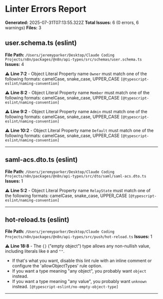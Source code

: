 # Linter Errors Report

**Generated:** 2025-07-31T07:13:55.322Z
**Total Issues:** 6 (0 errors, 6 warnings)
**Files:** 3

## user.schema.ts (eslint)

**File Path:** `/Users/jeremyparker/Desktop/Claude Coding Projects/n8n/packages/@n8n/api-types/src/schemas/user.schema.ts`
**Issues:** 4

⚠️ **Line 7:2** - Object Literal Property name `Owner` must match one of the following formats: camelCase, snake_case, UPPER_CASE `[@typescript-eslint/naming-convention]`

⚠️ **Line 8:2** - Object Literal Property name `Member` must match one of the following formats: camelCase, snake_case, UPPER_CASE `[@typescript-eslint/naming-convention]`

⚠️ **Line 9:2** - Object Literal Property name `Admin` must match one of the following formats: camelCase, snake_case, UPPER_CASE `[@typescript-eslint/naming-convention]`

⚠️ **Line 10:2** - Object Literal Property name `Default` must match one of the following formats: camelCase, snake_case, UPPER_CASE `[@typescript-eslint/naming-convention]`

---

## saml-acs.dto.ts (eslint)

**File Path:** `/Users/jeremyparker/Desktop/Claude Coding Projects/n8n/packages/@n8n/api-types/src/dto/saml/saml-acs.dto.ts`
**Issues:** 1

⚠️ **Line 5:2** - Object Literal Property name `RelayState` must match one of the following formats: camelCase, snake_case, UPPER_CASE `[@typescript-eslint/naming-convention]`

---

## hot-reload.ts (eslint)

**File Path:** `/Users/jeremyparker/Desktop/Claude Coding Projects/n8n/packages/@n8n/api-types/src/push/hot-reload.ts`
**Issues:** 1

⚠️ **Line 18:8** - The `{}` ("empty object") type allows any non-nullish value, including literals like `0` and `""`.
- If that's what you want, disable this lint rule with an inline comment or configure the 'allowObjectTypes' rule option.
- If you want a type meaning "any object", you probably want `object` instead.
- If you want a type meaning "any value", you probably want `unknown` instead. `[@typescript-eslint/no-empty-object-type]`

---

